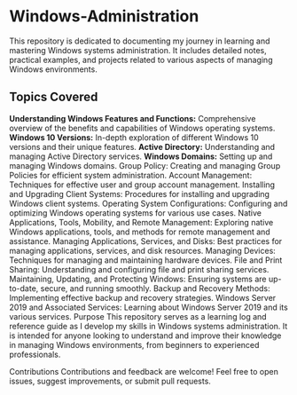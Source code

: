 # Windows-Administration
This repository is dedicated to documenting my journey in learning and mastering Windows systems administration. It includes detailed notes, practical examples, and projects related to various aspects of managing Windows environments.

## Topics Covered
**Understanding Windows Features and Functions:** Comprehensive overview of the benefits and capabilities of Windows operating systems.
**Windows 10 Versions:** In-depth exploration of different Windows 10 versions and their unique features.
**Active Directory:** Understanding and managing Active Directory services.
**Windows Domains:** Setting up and managing Windows domains.
Group Policy: Creating and managing Group Policies for efficient system administration.
Account Management: Techniques for effective user and group account management.
Installing and Upgrading Client Systems: Procedures for installing and upgrading Windows client systems.
Operating System Configurations: Configuring and optimizing Windows operating systems for various use cases.
Native Applications, Tools, Mobility, and Remote Management: Exploring native Windows applications, tools, and methods for remote management and assistance.
Managing Applications, Services, and Disks: Best practices for managing applications, services, and disk resources.
Managing Devices: Techniques for managing and maintaining hardware devices.
File and Print Sharing: Understanding and configuring file and print sharing services.
Maintaining, Updating, and Protecting Windows: Ensuring systems are up-to-date, secure, and running smoothly.
Backup and Recovery Methods: Implementing effective backup and recovery strategies.
Windows Server 2019 and Associated Services: Learning about Windows Server 2019 and its various services.
Purpose
This repository serves as a learning log and reference guide as I develop my skills in Windows systems administration. It is intended for anyone looking to understand and improve their knowledge in managing Windows environments, from beginners to experienced professionals.

Contributions
Contributions and feedback are welcome! Feel free to open issues, suggest improvements, or submit pull requests.

